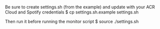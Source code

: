 Be sure to create settings.sh (from the example) and update with your
ACR Cloud and Spotify credentials
$ cp settings.sh.example settings.sh

Then run it before running the monitor script
$ source ./settings.sh

